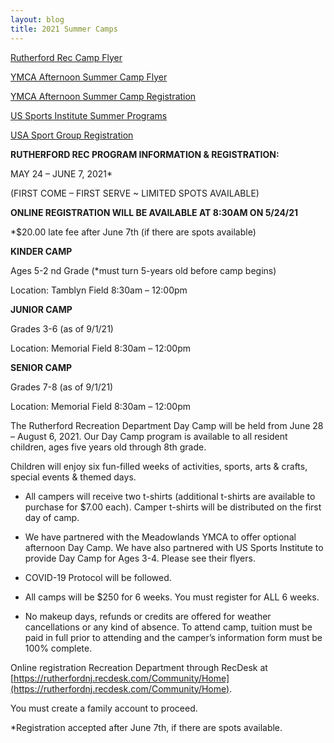 ```yaml
---
layout: blog
title: 2021 Summer Camps
---
```


[Rutherford Rec Camp Flyer](https://storage.googleapis.com/static.rutherford-nj.com/recreation/2021%20summer%20camp%20flyer_.pdf)

[YMCA Afternoon Summer Camp Flyer](https://storage.googleapis.com/static.rutherford-nj.com/recreation/posts/Rutherford_Rec_Form.pdf)

[YMCA Afternoon Summer Camp Registration](https://www.meadowlandsymca.org/forms/neighbors-serving-neighbors/)

[US Sports Institute Summer Programs](https://storage.googleapis.com/static.rutherford-nj.com/recreation/posts/Rutherford%202021%20Summer%20Flyer.pdf)

[USA Sport Group Registration](https://usasportgroup.com/recreation/219-rutherford-recreation-rutherford-nj)

**RUTHERFORD REC PROGRAM INFORMATION & REGISTRATION:**

MAY 24 – JUNE 7, 2021*

(FIRST COME – FIRST SERVE ~ LIMITED SPOTS AVAILABLE)

**ONLINE REGISTRATION WILL BE AVAILABLE AT 8:30AM ON 5/24/21**

*$20.00 late fee after June 7th (if there are spots available)


**KINDER CAMP**

Ages 5-2 nd Grade (*must turn 5-years old before camp begins)

Location: Tamblyn Field 8:30am – 12:00pm

**JUNIOR CAMP**

Grades 3-6 (as of 9/1/21)

Location: Memorial Field 8:30am – 12:00pm

**SENIOR CAMP**

Grades 7-8 (as of 9/1/21)

Location: Memorial Field 8:30am – 12:00pm


The Rutherford Recreation Department Day Camp will be held from June 28 – August 6, 2021. Our Day Camp program is available to all resident children, ages five years old through 8th grade. 

Children will enjoy six fun-filled weeks of activities, sports, arts & crafts, special events & themed days.

- All campers will receive two t-shirts (additional t-shirts are available to purchase for $7.00 each). Camper t-shirts will be distributed on the first day of camp.

- We have partnered with the Meadowlands YMCA to offer optional afternoon Day Camp. We have also partnered with US Sports Institute to provide Day Camp for Ages 3-4. Please
see their flyers.

- COVID-19 Protocol will be followed.

- All camps will be $250 for 6 weeks. You must register for ALL 6 weeks.

- No makeup days, refunds or credits are offered for weather cancellations or any kind of absence. To attend camp, tuition must be paid in full prior to attending and the camper’s information form must be 100% complete.

Online registration Recreation Department through RecDesk at
[https://rutherfordnj.recdesk.com/Community/Home](https://rutherfordnj.recdesk.com/Community/Home). 

You must create a family account to proceed.

*Registration accepted after June 7th, if there are spots available.
